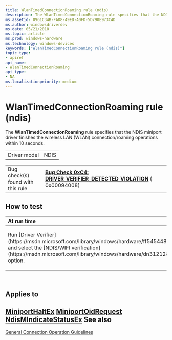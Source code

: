 ```yaml
---
title: WlanTimedConnectionRoaming rule (ndis)
description: The WlanTimedConnectionRoaming rule specifies that the NDIS miniport driver finishes the wireless LAN (WLAN) connection/roaming operations within 10 seconds.
ms.assetid: 0961C34B-FAD8-49ED-A0FD-5D790E973C4D
ms.author: windowsdriverdev
ms.date: 05/21/2018
ms.topic: article
ms.prod: windows-hardware
ms.technology: windows-devices
keywords: ["WlanTimedConnectionRoaming rule (ndis)"]
topic_type:
- apiref
api_name:
- WlanTimedConnectionRoaming
api_type:
- NA
ms.localizationpriority: medium
---
```


# WlanTimedConnectionRoaming rule (ndis)


The **WlanTimedConnectionRoaming** rule specifies that the NDIS miniport driver finishes the wireless LAN (WLAN) connection/roaming operations within 10 seconds.

|              |      |
|--------------|------|
| Driver model | NDIS |

|                                   |                                                                                                                                        |
|-----------------------------------|----------------------------------------------------------------------------------------------------------------------------------------|
| Bug check(s) found with this rule | [**Bug Check 0xC4: DRIVER\_VERIFIER\_DETECTED\_VIOLATION**](https://msdn.microsoft.com/library/windows/hardware/ff560187) ( 0x00094008) |

How to test
-----------

<table>
<colgroup>
<col width="100%" />
</colgroup>
<thead>
<tr class="header">
<th align="left">At run time</th>
</tr>
</thead>
<tbody>
<tr class="odd">
<td align="left"><p>Run [Driver Verifier](https://msdn.microsoft.com/library/windows/hardware/ff545448) and select the [NDIS/WIFI verification](https://msdn.microsoft.com/library/windows/hardware/dn312128) option.</p></td>
</tr>
</tbody>
</table>

 

Applies to
----------

[**MiniportHaltEx**](https://msdn.microsoft.com/library/windows/hardware/ff559388)
[**MiniportOidRequest**](https://msdn.microsoft.com/library/windows/hardware/ff559416)
[**NdisMIndicateStatusEx**](https://msdn.microsoft.com/library/windows/hardware/ff563600)
See also
--------

[General Connection Operation Guidelines](https://msdn.microsoft.com/library/windows/hardware/ff552458)
 

 





